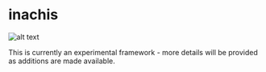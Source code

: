 inachis
=======

![alt text](https://travis-ci.org/jedi58/inachis.svg?branch=master "Build status")

This is currently an experimental framework - more details will be provided as additions are made available.
